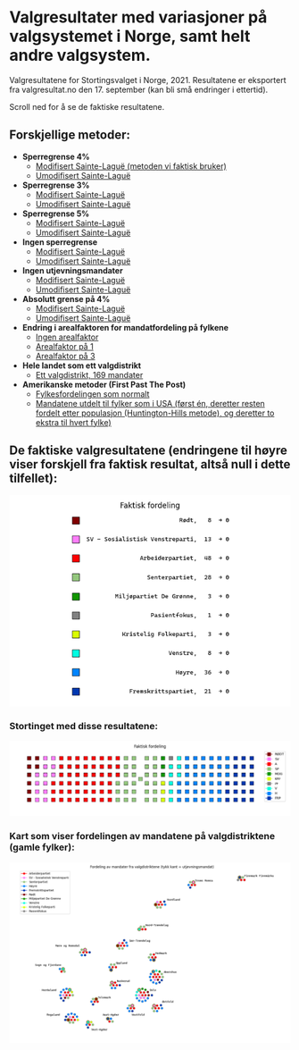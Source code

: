 # Valgresultater med variasjoner på valgsystemet i Norge, samt helt andre valgsystem.
Valgresultatene for Stortingsvalget i Norge, 2021. Resultatene er eksportert fra valgresultat.no den 17. september (kan bli små endringer i ettertid).

Scroll ned for å se de faktiske resultatene.

## Forskjellige metoder:
- **Sperregrense 4%**
    - [Modifisert Sainte-Laguë (metoden vi faktisk bruker)](figs/sperregrense4/modf/README.md)
    - [Umodifisert Sainte-Laguë](figs/sperregrense4/unmodf/README.md)
- **Sperregrense 3%**
    - [Modifisert Sainte-Laguë](figs/sperregrense3/modf/README.md)
    - [Umodifisert Sainte-Laguë](figs/sperregrense3/unmodf/README.md)
- **Sperregrense 5%**
    - [Modifisert Sainte-Laguë](figs/sperregrense5/modf/README.md)
    - [Umodifisert Sainte-Laguë](figs/sperregrense5/unmodf/README.md)
- **Ingen sperregrense**
    - [Modifisert Sainte-Laguë](figs/sperregrense0/modf/README.md)
    - [Umodifisert Sainte-Laguë](figs/sperregrense0/unmodf/README.md)
- **Ingen utjevningsmandater**
    - [Modifisert Sainte-Laguë](figs/ingenutjvn/modf/README.md)
    - [Umodifisert Sainte-Laguë](figs/ingenutjvn/unmodf/README.md)
- **Absolutt grense på 4%**
    - [Modifisert Sainte-Laguë](figs/abs4/modf/README.md)
    - [Umodifisert Sainte-Laguë](figs/abs4/unmodf/README.md)
- **Endring i arealfaktoren for mandatfordeling på fylkene**
    - [Ingen arealfaktor](figs/areal/faktor0/README.md)
    - [Arealfaktor på 1](figs/areal/faktor1/README.md)
    - [Arealfaktor på 3](figs/areal/faktor3/README.md)
- **Hele landet som ett valgdistrikt**
    - [Ett valgdistrikt, 169 mandater](figs/ett_distrikt/README.md)
- **Amerikanske metoder (First Past The Post)**
    - [Fylkesfordelingen som normalt](figs/usaway/stdmandater/README.md)
    - [Mandatene utdelt til fylker som i USA (først én, deretter resten fordelt etter populasjon (Huntington-Hills metode), og deretter to ekstra til hvert fylke)](figs/usaway/usamandater/README.md)


## De faktiske valgresultatene (endringene til høyre viser forskjell fra faktisk resultat, altså null i dette tilfellet):  
![Faktiske resultater](figs/sperregrense4/modf/seter.png)
### Stortinget med disse resultatene:  
![Faktiske resultater, tinget](figs/sperregrense4/modf/tinget.png)
### Kart som viser fordelingen av mandatene på valgdistriktene (gamle fylker):  
![Faktiske resultater, kart](figs/sperregrense4/modf/kart.png)